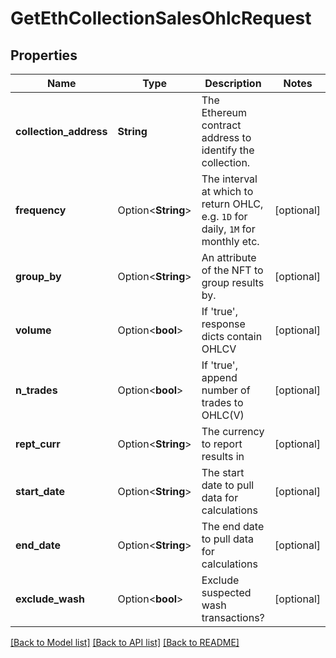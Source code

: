 # GetEthCollectionSalesOhlcRequest

## Properties

Name | Type | Description | Notes
------------ | ------------- | ------------- | -------------
**collection_address** | **String** | The Ethereum contract address to identify the collection. | 
**frequency** | Option<**String**> | The interval at which to return OHLC, e.g. `1D` for daily, `1M` for monthly etc. | [optional]
**group_by** | Option<**String**> | An attribute of the NFT to group results by. | [optional]
**volume** | Option<**bool**> | If 'true', response dicts contain OHLCV | [optional]
**n_trades** | Option<**bool**> | If 'true', append number of trades to OHLC(V) | [optional]
**rept_curr** | Option<**String**> | The currency to report results in | [optional]
**start_date** | Option<**String**> | The start date to pull data for calculations | [optional]
**end_date** | Option<**String**> | The end date to pull data for calculations | [optional]
**exclude_wash** | Option<**bool**> | Exclude suspected wash transactions? | [optional]

[[Back to Model list]](../README.md#documentation-for-models) [[Back to API list]](../README.md#documentation-for-api-endpoints) [[Back to README]](../README.md)


